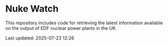 # Nuke Watch

This repository includes code for retrieving the latest information available on the output of EDF nuclear power plants in the UK.

Last updated: 2025-07-23 12:26